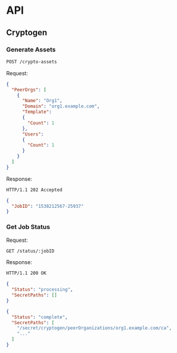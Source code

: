 # API

## Cryptogen

### Generate Assets

```txt
POST /crypto-assets
```

Request:

```json
{
  "PeerOrgs": [
    {
      "Name": "Org1", 
      "Domain": "org1.example.com", 
      "Template": 
      {
        "Count": 1
      }, 
      "Users":
      {
        "Count": 1
      }
    }
  ]
}
```

Response:

```txt
HTTP/1.1 202 Accepted
```

```json
{
  "JobID": "1538212567-25937"
}
```

### Get Job Status

Request:

```txt
GET /status/:jobID
```

Response:

```txt
HTTP/1.1 200 OK
```

```json
{
  "Status": "processing",
  "SecretPaths": []
}
```

```json
{
  "Status": "complete",
  "SecretPaths": [
    "/secret/cryptogen/peerOrganizations/org1.example.com/ca",
    "..."
  ]
}
```
